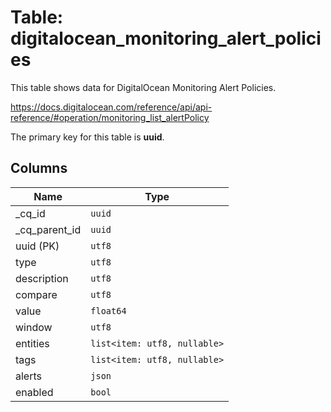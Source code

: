 # Table: digitalocean_monitoring_alert_policies

This table shows data for DigitalOcean Monitoring Alert Policies.

https://docs.digitalocean.com/reference/api/api-reference/#operation/monitoring_list_alertPolicy

The primary key for this table is **uuid**.

## Columns

| Name          | Type          |
| ------------- | ------------- |
|_cq_id|`uuid`|
|_cq_parent_id|`uuid`|
|uuid (PK)|`utf8`|
|type|`utf8`|
|description|`utf8`|
|compare|`utf8`|
|value|`float64`|
|window|`utf8`|
|entities|`list<item: utf8, nullable>`|
|tags|`list<item: utf8, nullable>`|
|alerts|`json`|
|enabled|`bool`|